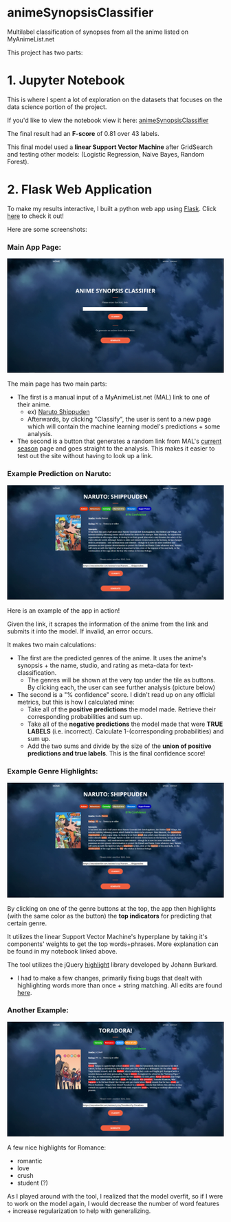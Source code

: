 # animeSynopsisClassifier
Multilabel classification of synopses from all the anime listed on MyAnimeList.net

This project has two parts:

# 1. Jupyter Notebook
This is where I spent a lot of exploration on the datasets that focuses on the data science portion of the project.

If you'd like to view the notebook view it here: 
[animeSynopsisClassifier](https://nbviewer.jupyter.org/github/kurtisdavid/animeSynopsisClassifier/blob/master/AnimeSynopsisClassifier.ipynb)

The final result had an **F-score** of 0.81 over 43 labels. 

This final model used a **linear Support Vector Machine** after GridSearch and testing other models: (Logistic Regression, Naive Bayes, Random Forest).

# 2. Flask Web Application
To make my results interactive, I built a python web app using [Flask](http://flask.pocoo.org/). Click [here](https://predict.moe) to check it out!

Here are some screenshots:

### Main App Page:
![Home](https://github.com/kurtisdavid/animeSynopsisClassifier/blob/master/images/Home.PNG)

The main page has two main parts:
* The first is a manual input of a MyAnimeList.net (MAL) link to one of their anime.
  * ex) [Naruto Shippuden](https://myanimelist.net/anime/1735/Naruto__Shippuuden)
  * Afterwards, by clicking "Classify", the user is sent to a new page which will contain the machine learning model's predictions + some analysis.
* The second is a button that generates a random link from MAL's [current season](https://myanimelist.net/anime/season) page and goes straight to the analysis. This makes it easier to test out the site without having to look up a link.

### Example Prediction on Naruto:
![Naruto1](https://github.com/kurtisdavid/animeSynopsisClassifier/blob/master/images/example1.PNG)

Here is an example of the app in action!

Given the link, it scrapes the information of the anime from the link and submits it into the model. If invalid, an error occurs.

It makes two main calculations:
* The first are the predicted genres of the anime. It uses the anime's synopsis + the name, studio, and rating as meta-data for text-classification.
  * The genres will be shown at the very top under the tile as buttons. By clicking each, the user can see further analysis (picture below)
* The second is a "% confidence" score. I didn't read up on any official metrics, but this is how I calculated mine:
  * Take all of the **positive predictions** the model made. Retrieve their corresponding probabilities and sum up.
  * Take all of the **negative predictions** the model made that were **TRUE LABELS** (i.e. incorrect). Calculate 1-(corresponding probabilities) and sum up.
  * Add the two sums and divide by the size of the **union of positive predictions and true labels**. This is the final confidence score!


### Example Genre Highlights:

![Naruto2](https://github.com/kurtisdavid/animeSynopsisClassifier/blob/master/images/example2.PNG)

By clicking on one of the genre buttons at the top, the app then highlights (with the same color as the button) the **top indicators** for predicting that certain genre. 

It utilizes the linear Support Vector Machine's hyperplane by taking it's components' weights to get the top words+phrases. More explanation can be found in my notebook linked above.

The tool utilizes the jQuery [highlight](http://johannburkard.de/blog/programming/javascript/highlight-javascript-text-higlighting-jquery-plugin.html) library developed by Johann Burkard. 
* I had to make a few changes, primarily fixing bugs that dealt with highlighting words more than once + string matching. All edits are found [here](https://github.com/kurtisdavid/animeSynopsisClassifier/blob/master/app/app/static/js/jquery.highlight-5.js).

### Another Example:

![Toradora](https://github.com/kurtisdavid/animeSynopsisClassifier/blob/master/images/example3.PNG)

A few nice highlights for Romance:
* romantic
* love
* crush
* student (?)

As I played around with the tool, I realized that the model overfit, so if I were to work on the model again, I would decrease the number of word features + increase regularization to help with generalizing.
